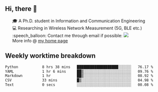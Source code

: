 <h2 > Hi, there 👋 </h3>

<div >
 <ul>
 🎓 A Ph.D. student in Information and Communication Engineering <br>
 💻 Researching in Wireless Network Measurement (5G, BLE etc.)<br>
 :speech_balloon: Contact me through email if possible: <a href="mailto:ethanjia@sjtu.edu.cn"><img src="https://img.shields.io/badge/-ethanjia@sjtu.edu.cn-c14438?style=plastic&logo=Gmail&logoColor=white&link=mailto:mailto:ethanjia@sjtu.edu.cn"></a> <br>
  More info @ <a href="https://haifengjia.github.io">my home page</a>
 </ul>
</div>

<h2 >
Weekly worktime breakdown
</h1>


<!--START_SECTION:waka-->

```txt
Python           8 hrs 38 mins   ███████████████████░░░░░░   76.17 %
YAML             1 hr 6 mins     ██▒░░░░░░░░░░░░░░░░░░░░░░   09.76 %
Markdown         1 hr            ██▒░░░░░░░░░░░░░░░░░░░░░░   08.92 %
CSV              33 mins         █▒░░░░░░░░░░░░░░░░░░░░░░░   04.98 %
Text             0 secs          ░░░░░░░░░░░░░░░░░░░░░░░░░   00.08 %
```

<!--END_SECTION:waka-->


